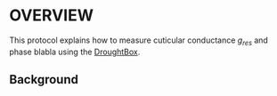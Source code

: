 
#  OVERVIEW

This protocol explains how to measure cuticular conductance $g_{res}$ and phase blabla using the  [DroughtBox](https://onlinelibrary.wiley.com/doi/full/10.1111/pce.13750). 

## Background

